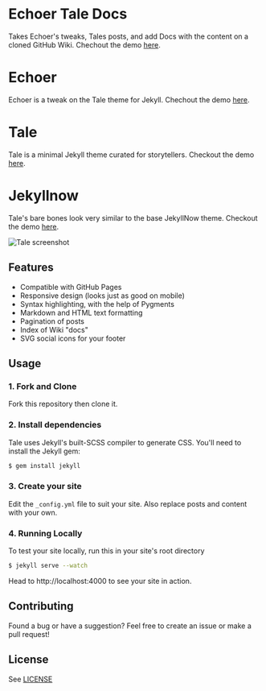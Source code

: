 # Echoer Tale Docs
Takes Echoer's tweaks, Tales posts, and add Docs with the content on a cloned GitHub Wiki. Chechout the demo [here](http://paulwratt.github.io/echoer-tale-docs/).

# Echoer
Echoer is a tweak on the Tale theme for Jekyll. Chechout the demo [here](http://echoer.io/).

# Tale
Tale is a minimal Jekyll theme curated for storytellers. Checkout the demo [here](https://chesterhow.github.io/tale/).

# Jekyllnow
Tale's bare bones look very similar to the base JekyllNow theme. Checkout the demo [here](http://www.jekyllnow.com/Markdown-Style-Guide/).

![Tale screenshot](http://i.imgur.com/pXZrtmo.png)

## Features
- Compatible with GitHub Pages
- Responsive design (looks just as good on mobile)
- Syntax highlighting, with the help of Pygments
- Markdown and HTML text formatting
- Pagination of posts
- Index of Wiki "docs"
- SVG social icons for your footer

## Usage
### 1. Fork and Clone
Fork this repository then clone it.

### 2. Install dependencies
Tale uses Jekyll's built-SCSS compiler to generate CSS. You'll need to install the Jekyll gem:

```bash
$ gem install jekyll
```

### 3. Create your site
Edit the `_config.yml` file to suit your site. Also replace posts and content with your own.

### 4. Running Locally
To test your site locally, run this in your site's root directory

```bash
$ jekyll serve --watch
```

Head to http://localhost:4000 to see your site in action.

## Contributing
Found a bug or have a suggestion? Feel free to create an issue or make a pull request!

## License
See [LICENSE](https://github.com/paulwratt/echoer-tale-docs/blob/master/LICENSE)
